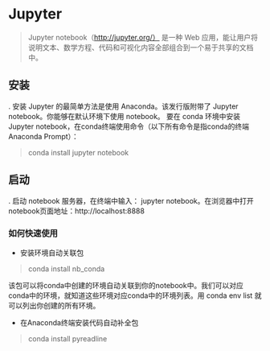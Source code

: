 # Jupyter

>Jupyter notebook（http://jupyter.org/） 是一种 Web 应用，能让用户将说明文本、数学方程、代码和可视化内容全部组合到一个易于共享的文档中。

## 安装

. 安装 Jupyter 的最简单方法是使用 Anaconda。该发行版附带了 Jupyter notebook。你能够在默认环境下使用 notebook。
要在 conda 环境中安装 Jupyter notebook，在conda终端使用命令（以下所有命令是指conda的终端Anaconda Prompt）：
> conda install jupyter notebook

## 启动

. 启动 notebook 服务器，在终端中输入： jupyter notebook。在浏览器中打开notebook页面地址：http://localhost:8888 

### 如何快速使用

* 安装环境自动关联包
> conda install nb_conda

该包可以将conda中创建的环境自动关联到你的notebook中。我们可以对应conda中的环境，就知道这些环境对应conda中的环境列表。用 conda env list 就可以列出你创建的所有环境。

* 在Anaconda终端安装代码自动补全包
> conda install pyreadline